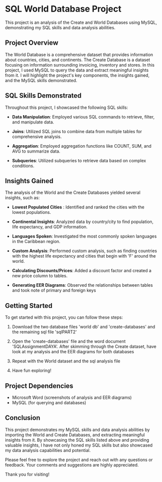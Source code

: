 # SQL World Database Project

This project is an analysis of the Create and World Databases using MySQL, demonstrating my SQL skills and data analysis abilities.

## Project Overview

The World Database is a comprehensive dataset that provides information about countries, cities, and continents. 
The Create Database is a dataset focusing on information surrounding invoicing, inventory and stores.
In this project, I used MySQL to query the data and extract meaningful insights from it. 
I will highlight the project's key components, the insights gained, and the MySQL skills demonstrated.

## SQL Skills Demonstrated

Throughout this project, I showcased the following SQL skills:

- **Data Manipulation**: Employed various SQL commands to retrieve, filter, and manipulate data.

- **Joins**: Utilized SQL joins to combine data from multiple tables for comprehensive analysis.

- **Aggregation**: Employed aggregation functions like COUNT, SUM, and AVG to summarize data.

- **Subqueries**: Utilized subqueries to retrieve data based on complex conditions.

## Insights Gained

The analysis of the World and the Create Databases yielded several insights, such as:

- **Lowest Populated Cities** : Identified and ranked the cities with the lowest populations.

- **Continental Insights**: Analyzed data by country/city to find population, life expectancy, and GDP information.

- **Languages Spoken**: Investigated the most commonly spoken languages in the Caribbean region.

- **Custom Analysis**: Performed custom analysis, such as finding countries with the highest life expectancy and cities that begin with 'F' around the world.

- **Calculating Discounts/Prices**: Added a discount factor and created a new price column to tables.

- **Generating EER Diagrams**: Observed the relationships between tables and took note of primary and foreign keys

## Getting Started

To get started with this project, you can follow these steps:

1. Download the two database files 'world db' and 'create-databases' and the remaining sql file 'sqlPART2'

2. Open the 'create-databases' file and the word document 'SQLAssignmentDAYA'.
   After skimming through the Create dataset, have look at my analysis and the EER diagrams for both databases

4. Repeat with the World dataset and the sql analysis file

5. Have fun exploring!

## Project Dependencies

- Microsoft Word (screenshots of analysis and EER diagrams)
- MySQL (for querying and databases)

## Conclusion

This project demonstrates my MySQL skills and data analysis abilities by importing the World and Create Databases, and extracting meaningful insights from it. By showcasing the SQL skills listed above and providing valuable insights, I have not only honed my SQL skills but also showcased my data analysis capabilities and potential.

Please feel free to explore the project and reach out with any questions or feedback. Your comments and suggestions are highly appreciated.

Thank you for visiting!


    

    
